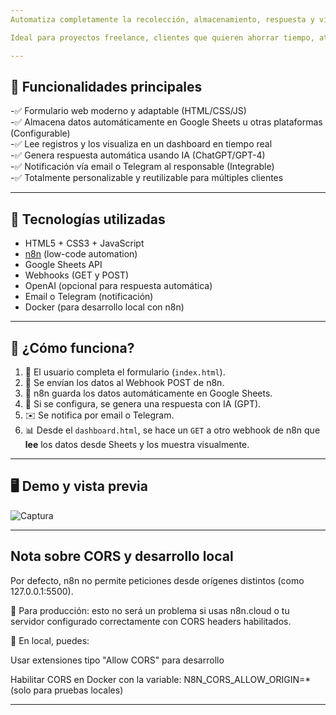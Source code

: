 ```yaml
---
Automatiza completamente la recolección, almacenamiento, respuesta y visualización de datos desde formularios web utilizando [n8n](https://n8n.io/), Google Sheets y OpenAI.

Ideal para proyectos freelance, clientes que quieren ahorrar tiempo, atención al cliente inteligente, y negocios que buscan una solución económica pero poderosa sin pagar plataformas externas.

---
```


## 🌟 Funcionalidades principales

-✅ Formulario web moderno y adaptable (HTML/CSS/JS)  
-✅ Almacena datos automáticamente en Google Sheets u otras plataformas (Configurable)  
-✅ Lee registros y los visualiza en un dashboard en tiempo real  
-✅ Genera respuesta automática usando IA (ChatGPT/GPT-4)  
-✅ Notificación vía email o Telegram al responsable (Integrable)  
-✅ Totalmente personalizable y reutilizable para múltiples clientes

---

## 🧩 Tecnologías utilizadas

- HTML5 + CSS3 + JavaScript
- [n8n](https://n8n.io/) (low-code automation)
- Google Sheets API
- Webhooks (GET y POST)
- OpenAI (opcional para respuesta automática)
- Email o Telegram (notificación)
- Docker (para desarrollo local con n8n)

---

## 📌 ¿Cómo funciona?

1. 🧾 El usuario completa el formulario (`index.html`).
2. 🔗 Se envían los datos al Webhook POST de n8n.
3. 📄 n8n guarda los datos automáticamente en Google Sheets.
4. 🧠 Si se configura, se genera una respuesta con IA (GPT).
5. ✉️ Se notifica por email o Telegram.
6. 📊 Desde el `dashboard.html`, se hace un `GET` a otro webhook de n8n que **lee** los datos desde Sheets y los muestra visualmente.

---

## 🖥️ Demo y vista previa

![Captura](https://github.com/user-attachments/assets/9c058b84-5abd-4777-b536-6e5e2bf83008)

---
Nota sobre CORS y desarrollo local
---
Por defecto, n8n no permite peticiones desde orígenes distintos (como 127.0.0.1:5500).

🔐 Para producción: esto no será un problema si usas n8n.cloud o tu servidor configurado correctamente con CORS headers habilitados.

🔧 En local, puedes:

Usar extensiones tipo "Allow CORS" para desarrollo

Habilitar CORS en Docker con la variable:
N8N_CORS_ALLOW_ORIGIN=* (solo para pruebas locales)

---
